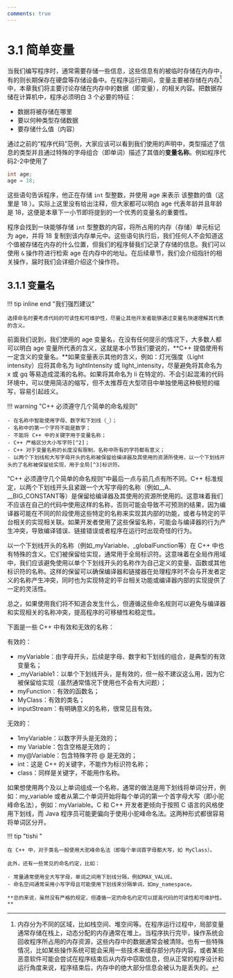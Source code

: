 ```yaml
---
comments: true
---
```


# 3.1 简单变量

当我们编写程序时，通常需要存储一些信息，这些信息有的被临时存储在内存中，有的则长期保存在硬盘等存储设备中。在程序运行期间，变量主要被存储在内存[^1]中，本章我们将主要讨论存储在内存中的数据（即变量），的相关内容。把数据存储在计算机中，程序必须明白 3 个必要的特征：

- 数据将被存储在哪里
- 要以何种类型存储数据
- 要存储什么值（内容）

通过之前的“程序代码”范例，大家应该可以看到我们使用的声明中，类型描述了信息的类型并且通过特殊的字母组合（即单词）描述了其值的**变量名称**。例如程序代码2-2中使用了

``` C++
int age;
age = 18;
```

这些语句告诉程序，他正在存储 `int` 型整数，并使用 age 来表示 该整数的值（这里是 18 ）。实际上这里没有给出注释，但大家都可以明白 age 代表年龄并且年龄是 18，这便是本章下一小节即将提到的一个优秀的变量名的重要性。

程序会找到一块能够存储 `int` 型整数的内容，将所占用的内存（存储）单元标记为 age，并将 18 复制到该内存单元中。这些语句执行后，我们任何人不会知道这个值被存储在内存的什么位置，但我们的程序替我们记录了存储的信息。我们可以使用 `&` 操作符进行检索 age 在内存中的地址。在后续章节，我们会介绍指针的相关操作，届时我们会详细介绍这个操作符。

## 3.1.1 变量名

!!! tip inline end "我们强烈建议"

    选择命名时要考虑代码的可读性和可维护性，尽量让其他开发者能够通过变量名快速理解其代表的含义。

前面我们说到，我们使用的 age 变量名，在没有任何提示的情况下，大多数人都可以明白 age 变量所代表的含义，这就是本小节我们要说的，**C++ 提倡使用有一定含义的变量名。**如果变量表示其他的含义，例如：灯光强度（Light intensity）应将其命名为 lightIntensity 或 light_intensity，尽量避免将其命名为 x 或 gq 等易造成混淆的名称。如果将其命名为 li 在特定的、不会引起混淆的代码环境中，可以使用简洁的缩写，但不太推荐在大型项目中单独使用这种极短的缩写，容易引起歧义。

!!! warning "C++ 必须遵守几个简单的命名规则"

    - 在名称中智能使用字母、数字和下划线（_）；
    - 名称中的第一个字符不能是数字；
    - 不能将 C++ 中的关键字用于变量名称；
    - C++ 严格区分大小写字符[^2]；
    - C++ 对于变量名称的长度没有限制，名称中所有的字符都有意义；
    - 以两个下划线和大写字母开头的名称被保留给编译器及其使用的资源所使用，以一个下划线开头的了名称被保留给实现，用于全局[^3]标识符。

“C++ 必须遵守几个简单的命名规则”中最后一点与前几点有所不同。C++ 标准规定，以两个下划线开头且紧跟一个大写字母的名称（例如__A、__BIG_CONSTANT等）是保留给编译器及其使用的资源所使用的。这意味着我们不应该在自己的代码中使用这样的名称，否则可能会导致不可预测的结果，因为编译器可能在不同的阶段使用这些特定的名称来实现其内部的功能，或者与特定的平台相关的实现相关联。如果开发者使用了这些保留名称，可能会与编译器的行为产生冲突，导致编译错误、链接错误或者程序在运行时出现奇怪的行为。

以一个下划线开头的名称（例如_myVariable、_globalFunction等）在 C++ 中也有特殊的含义。它们被保留给实现，通常用于全局标识符。这意味着在全局作用域中，我们应该避免使用以单个下划线开头的名称作为自己定义的变量、函数或其他标识符的名称。这样的保留可以确保编译器和链接器在处理程序时不会与开发者定义的名称产生冲突，同时也为实现特定的平台相关功能或编译器内部的实现提供了一定的灵活性。

总之，如果使用我们将不知道会发生什么，但遵循这些命名规则可以避免与编译器和实现相关的名称冲突，提高程序的可移植性和稳定性。

下面是一些 C++ 中有效和无效的名称：

有效的：
- myVariable：由字母开头，后续是字母、数字和下划线的组合，是典型的有效变量名；
- _myVariable1：以单个下划线开头，是有效的，但一般不建议这么用，因为它被保留给实现（虽然通常情况下使用也不会有大问题）；
- myFunction：有效的函数名；
- MyClass：有效的类名；
- inputStream：有明确意义的名称，很常见且有效。

无效的：

- 1myVariable：以数字开头是无效的；
- my Variable：包含空格是无效的；
- my@Variable：包含特殊字符 @ 是无效的；
- int：这是 C++ 的关键字，不能作为标识符名称；
- class：同样是关键字，不能用作名称。

如果想使用两个及以上单词组成一个名称，通常的做法是用下划线将单词分开，例如：my_variable 或者从第二个单词开始将每个单词的第一个首字母大写（即小驼峰命名法），例如：myVariable。C 和 C++ 开发者更倾向于按照 C 语言的风格使用下划线，而 Java 程序员可能更偏向于使用小驼峰命名法。这两种形式都很容易将单词区分开。

!!! tip "tishi "

    在 C++ 中，对于类名一般使用大驼峰命名法（即每个单词首字母都大写，如 MyClass）。
    
    此外，还有一些常见的命名约定，比如：
    
    - 常量通常使用全大写字母，单词之间用下划线分隔，例如MAX_VALUE。
    - 命名空间通常采用小写字母且可能使用下划线来分隔单词，如my_namespace。
    
    **总的来说，虽然没有严格的规定，但遵循一定的命名约定可以提高代码的可读性和可维护性。**







[^1]: 内存分为不同的区域，比如栈空间、堆空间等。在程序运行过程中，局部变量通常存储在栈上，动态分配的内存通常在堆上。当程序执行完毕，操作系统会回收程序所占用的内存资源，这些内存中的数据通常会被清除。也有一些特殊情况，比如某些操作系统可能会采用一些技术来缓存部分内存内容，或者某些恶意软件可能会尝试在程序结束后从内存中窃取信息，但从正常的程序设计和运行角度来说，程序结束后，内存中的绝大部分信息会被认为是丢失的。

[^2]: C++ 是严格区分大小写的编程语言，所以不同大小写的标识符被视为不同的名称，例如：ABC 和 abc 将被认为是两个变量名称。

[^3]: 全局标识符是在程序的全局作用域中定义的名称。它可以是全局变量、全局函数、命名空间级别的实体等。